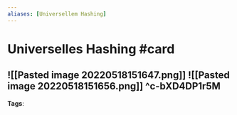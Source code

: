 ```yaml
---
aliases: [Universellem Hashing]
---
```


# Universelles Hashing #card
![[Pasted image 20220518151647.png]]
![[Pasted image 20220518151656.png]]
^c-bXD4DP1r5M
---
**Tags**: 
